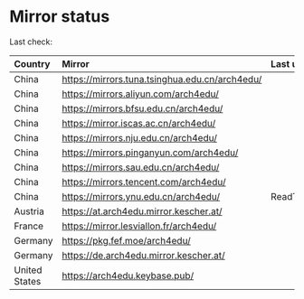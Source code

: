 <script src="./time.js"></script>
# Mirror status
Last check: <script type="text/javascript">localize(1667407191.5073023);</script>

|Country|Mirror|Last update|
|:------|:-----|:----------|
|China|https://mirrors.tuna.tsinghua.edu.cn/arch4edu/|<script type="text/javascript">localize(1667371788);</script>|
|China|https://mirrors.aliyun.com/arch4edu/|<script type="text/javascript">localize(1667285728);</script>|
|China|https://mirrors.bfsu.edu.cn/arch4edu/|<script type="text/javascript">localize(1667371788);</script>|
|China|https://mirror.iscas.ac.cn/arch4edu/|<script type="text/javascript">localize(1667371788);</script>|
|China|https://mirrors.nju.edu.cn/arch4edu/|<script type="text/javascript">localize(1667371788);</script>|
|China|https://mirrors.pinganyun.com/arch4edu/|<script type="text/javascript">localize(1667328756);</script>|
|China|https://mirrors.sau.edu.cn/arch4edu/|<script type="text/javascript">localize(1650446957);</script>|
|China|https://mirrors.tencent.com/arch4edu/|<script type="text/javascript">localize(1667328756);</script>|
|China|https://mirrors.ynu.edu.cn/arch4edu/|ReadTimeout|
|Austria|https://at.arch4edu.mirror.kescher.at/|<script type="text/javascript">localize(1667371788);</script>|
|France|https://mirror.lesviallon.fr/arch4edu/|<script type="text/javascript">localize(1667371788);</script>|
|Germany|https://pkg.fef.moe/arch4edu/|<script type="text/javascript">localize(1667371788);</script>|
|Germany|https://de.arch4edu.mirror.kescher.at/|<script type="text/javascript">localize(1667371788);</script>|
|United States|https://arch4edu.keybase.pub/|<script type="text/javascript">localize(1667371788);</script>|

<script src="./tablefilter/tablefilter.js"></script>
<script src="./table.js"></script>